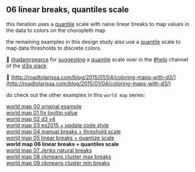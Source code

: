 ## 06 linear breaks, quantiles scale

this iteration uses a [quantile](https://github.com/d3/d3-scale/blob/master/README.md#quantile-scales) scale with naive linear breaks to map values in the data to colors on the choropleth map

the remaining examples in this design study also use a [quantile](https://github.com/d3/d3-scale/blob/master/README.md#quantile-scales) scale to map data thresholds to discrete colors.

🎩 [@adamrpearce](https://twitter.com/adamrpearce) for [suggesting](https://d3js.slack.com/archives/help/p1474482256000307) a [quantile](https://github.com/d3/d3-scale/blob/master/README.md#quantile-scales) scale over in the [#help](https://d3js.slack.com/messages/help/) channel of the [d3js slack](https://d3-slackin.herokuapp.com/)

📄 [http://roadtolarissa.com/blog/2015/01/04/coloring-maps-with-d3/](http://roadtolarissa.com/blog/2015/01/04/coloring-maps-with-d3/)

do check out the other examples in this `world map` series:  

[world map 00 original example](https://bl.ocks.org/jeremycflin/b43ab253f3ae02dced07)  
[world map 01 fix tooltip value](https://bl.ocks.org/micahstubbs/01529b106c93f9b649c4006de5c79b80)  
[world map 02 d3 v4](https://bl.ocks.org/micahstubbs/8e15870eb432a21f0bc4d3d527b2d14f)  
[world map 03 es2015 + update code style](https://bl.ocks.org/micahstubbs/281d7b7a7e39a9b59cf80f1b8bd41a72)  
[world map 04 manual breaks + threshold scale](https://bl.ocks.org/micahstubbs/535e57a3a2954a129c13701fe61c681d)  
[world map 05 linear breaks + quantize scale](https://bl.ocks.org/micahstubbs/c14d8bda8e337da6c836a526ad1a7c5a)  
**world map 06 linear breaks + quantiles scale**  
[world map 07 Jenks natural breaks](https://bl.ocks.org/micahstubbs/8fc2a6477f5d731dc97887a958f6826d)  
[world map 08 ckmeans cluster max breaks](https://bl.ocks.org/micahstubbs/9c2397c1da11c7b5d331653bcd475c1f)  
[world map 09 ckmeans cluster min breaks](https://bl.ocks.org/micahstubbs/c7f17dcbdc728e0d579d84e47c33dfa6)  